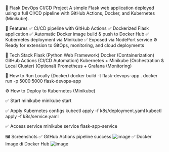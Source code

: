 🚀 Flask DevOps CI/CD Project
  A simple Flask web application deployed using a full CI/CD pipeline with GitHub Actions, Docker, and Kubernetes (Minikube).

📌 Features
  ✅ CI/CD pipeline with GitHub Actions
  ✅ Dockerized Flask application
  ✅ Automatic Docker image build & push to Docker Hub
  ✅ Kubernetes deployment via Minikube
  ✅ Exposed via NodePort service
  ⚙️ Ready for extension to GitOps, monitoring, and cloud deployments

🧱 Tech Stack
  Flask (Python Web Framework)
  Docker (Containerization)
  GitHub Actions (CI/CD Automation)
  Kubernetes + Minikube (Orchestration & Local Cluster)
  (Optional) Prometheus + Grafana (Monitoring)


🔧 How to Run Locally (Docker)
  docker build -t flask-devops-app .
  docker run -p 5000:5000 flask-devops-app

⚙️ How to Deploy to Kubernetes (Minikube)

  ✅ Start minikube
  minikube start
  
  ✅ Apply Kubernetes configs
  kubectl apply -f k8s/deployment.yaml
  kubectl apply -f k8s/service.yaml
  
  ✅ Access service
  minikube service flask-app-service

🖼️ Screenshots
  ✅ GitHub Actions pipeline success
![image](https://github.com/user-attachments/assets/3b3ad5a9-ad9a-4e3a-82ce-62d8979410d5)
  ✅ Docker Image di Docker Hub
![image](https://github.com/user-attachments/assets/891d1444-d91a-43f3-b250-d123f8942c02)

